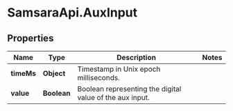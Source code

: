 # SamsaraApi.AuxInput

## Properties
Name | Type | Description | Notes
------------ | ------------- | ------------- | -------------
**timeMs** | **Object** | Timestamp in Unix epoch milliseconds. | 
**value** | **Boolean** | Boolean representing the digital value of the aux input. | 


